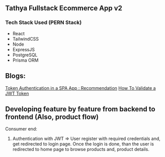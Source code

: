 ## Tathya Fullstack Ecommerce App v2

### Tech Stack Used (PERN Stack)
- React
- TailwindCSS
- Node
- ExpressJS
- PostgreSQL
- Prisma ORM



## Blogs:
[Token Authentication in a SPA App : Recommendation](https://medium.com/lightrail/getting-token-authentication-right-in-a-stateless-single-page-application-57d0c6474e3)
[How To Validate a JWT Token    ](https://medium.com/dataseries/public-claims-and-how-to-validate-a-jwt-1d6c81823826)

## Developing feature by feature from backend to frontend (Also, product flow)
Consumer end:
1. Authentication with JWT
=> User register with required credentials and, get redirected to login page. Once the login is done, than the user is redirected to home page to browse products and, product details. 


